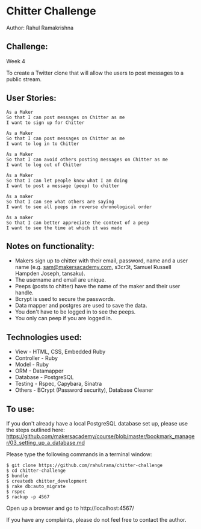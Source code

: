 Chitter Challenge
=================

Author: Rahul Ramakrishna

Challenge:
---------
Week 4

To create a Twitter clone that will allow the users to post messages to a public stream.

User Stories:
------------

```
As a Maker
So that I can post messages on Chitter as me
I want to sign up for Chitter

As a Maker
So that I can post messages on Chitter as me
I want to log in to Chitter

As a Maker
So that I can avoid others posting messages on Chitter as me
I want to log out of Chitter

As a Maker
So that I can let people know what I am doing  
I want to post a message (peep) to chitter

As a maker
So that I can see what others are saying  
I want to see all peeps in reverse chronological order

As a maker
So that I can better appreciate the context of a peep
I want to see the time at which it was made
```

Notes on functionality:
----------------------

* Makers sign up to chitter with their email, password, name and a user name (e.g. sam@makersacademy.com, s3cr3t, Samuel Russell Hampden Joseph, tansaku).
* The username and email are unique.
* Peeps (posts to chitter) have the name of the maker and their user handle.
* Bcrypt is used to secure the passwords.
* Data mapper and postgres are used to save the data.
* You don't have to be logged in to see the peeps.
* You only can peep if you are logged in.

Technologies used:
-----------------

* View - HTML, CSS, Embedded Ruby
* Controller - Ruby
* Model - Ruby
* ORM - Datamapper
* Database - PostgreSQL
* Testing - Rspec, Capybara, Sinatra
* Others - BCrypt (Password security), Database Cleaner 

To use:
------

If you don't already have a local PostgreSQL database set up, please use the steps outlined here:
https://github.com/makersacademy/course/blob/master/bookmark_manager/03_setting_up_a_database.md

Please type the following commands in a terminal window:

```
$ git clone https://github.com/rahulrama/chitter-challenge
$ cd chitter-challenge
$ bundle
$ createdb chitter_development
$ rake db:auto_migrate
$ rspec
$ rackup -p 4567
```

Open up a browser and go to http://localhost:4567/

If you have any complaints, please do not feel free to contact the author.
